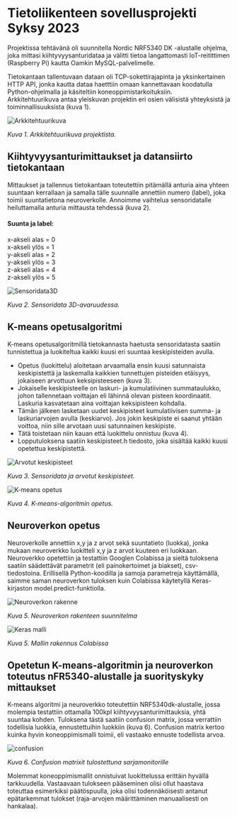 # Tietoliikenteen sovellusprojekti Syksy 2023
Projektissa tehtävänä oli suunnitella Nordic NRF5340 DK -alustalle ohjelma, joka mittasi kiihtyvyysanturidataa ja välitti tietoa langattomasti IoT-reitittimen (Raspberry Pi) kautta Oamkin MySQL-palvelimelle.

Tietokantaan tallentuvaan dataan oli TCP-sokettirajapinta ja yksinkertainen HTTP API, jonka kautta dataa haetttiin omaan kannettavaan koodatulla Python-ohjelmalla ja käsiteltiin koneoppimistarkoituksiin.  
Arkkitehtuurikuva antaa yleiskuvan projektin eri osien välisistä yhteyksistä ja toiminnallisuuksista (kuva 1).
<br/>

<picture>
 <img alt="Arkkitehtuurikuva" src="arkkitehtuurikuva.png">
</picture>

*Kuva 1. Arkkitehtuurikuva projektista.*

## Kiihtyvyysanturimittaukset ja datansiirto tietokantaan

Mittaukset ja tallennus tietokantaan toteutettiin pitämällä anturia aina yhteen suuntaan kerrallaan ja samalla tälle suunnalle annettiin numero (label), joka toimii suuntatietona neuroverkolle. Annoimme vaihtelua sensoridatalle heiluttamalla anturia mittausta tehdessä (kuva 2).

#### Suunta ja label:  

x-akseli alas = 0  
x-akseli ylös = 1  
y-akseli alas = 2  
y-akseli ylös = 3  
z-akseli alas = 4  
z-akseli ylös = 5

<picture>
 <img alt="Sensoridata3D" src="Sensoridata3D.png">
</picture>

*Kuva 2. Sensoridata 3D-avaruudessa.*

## K-means opetusalgoritmi
K-means opetusalgoritmillä tietokannasta haetusta sensoridatasta saatiin tunnistettua ja luokiteltua kaikki kuusi eri suuntaa keskipisteiden avulla. 
- Opetus (luokittelu) aloitetaan arvaamalla ensin kuusi satunnaista keskipistettä ja laskemalla kaikkien tunnettujen pisteiden etäisyys, jokaiseen arvottuun keksipisteeseen (kuva 3).  
- Jokaiselle keskipisteelle on laskuri- ja kumulatiivinen summataulukko, johon tallennetaan voittajan eli lähinnä olevan pisteen koordinaatit. Laskuria kasvatetaan aina voittajan keksipisteen kohdalla.  
- Tämän jälkeen lasketaan uudet keskipisteet kumulatiivisen summa- ja laskuriarvojen avulla (keskiarvo). Jos jokin keskipiste ei saanut yhtään voittoa, niin sille arvotaan uusi satunnainen keskipiste.  
- Tätä toistetaan niin kauan että luokittelu onnistuu (kuva 4).
- Lopputuloksena saatiin keskipisteet.h tiedosto, joka sisältää kaikki kuusi opetettua keskipistettä.  


<picture>
 <img alt="Arvotut keskipisteet" src="kmeans.png">
</picture>

*Kuva 3. Sensoridata ja arvotut keskipisteet.*

<picture>
 <img alt="K-means opetus" src="kmeans.gif">
</picture>

*Kuva 4. K-means-algoritmin opetus.* 

## Neuroverkon opetus
Neuroverkolle annettiin x,y ja z arvot sekä suuntatieto (luokka), jonka mukaan neuroverkko luokitteli x,y ja z arvot kuuteen eri luokkaan.
Neuroverkko opetettiin ja testattiin Googlen Colabissa ja sieltä tuloksena saatiin säädettävät parametrit (eli painokertoimet ja biakset), csv-tiedostoina. Erillisellä Python-koodilla ja samoja parametreja käyttämällä, saimme saman neuroverkon tuloksen kuin Colabissa käytetyllä Keras-kirjaston model.predict-funktiolla. 

<picture>
 <img alt="Neuroverkon rakenne" src="neuroverkko.png">
</picture>

*Kuva 5. Neuroverkon rakenteen suunnitelma*

<picture>
 <img alt="Keras malli" src="keras.png">
</picture>

*Kuva 5. Mallin rakennus Colabissa*



## Opetetun K-means-algoritmin ja neuroverkon toteutus nFR5340-alustalle ja suorityskyky mittaukset

K-means algoritmi ja neuroverkko toteutettiin NRF5340dk-alustalle, jossa molempia testattiin ottamalla 100kpl kiihtyvyysanturimittauksia, yhtä suuntaa kohden. Tuloksena tästä saatiin confusion matrix, jossa verrattiin todellisia luokkia, ennustettuihin luokkiin (kuva 6). Confusion matrix kertoo kuinka hyvin koneoppimismalli toimii, eli vastaako ennuste todellista arvoa.

<picture>
 <img alt="confusion" src="ConfusionMatrix.png">
</picture>

*Kuva 6. Confusion matrixit tulostettuna sarjamonitorille*

Molemmat koneoppimismallit onnistuivat luokittelussa erittäin hyvällä tarkkuudella. Vastaavaan tulokseen pääseminen olisi ollut haastava toteuttaa esimerkiksi päätöspuulla, joka olisi todennäköisesti antanut epätarkemmat tulokset (raja-arvojen määrittäminen manuaalisesti on hankalaa).